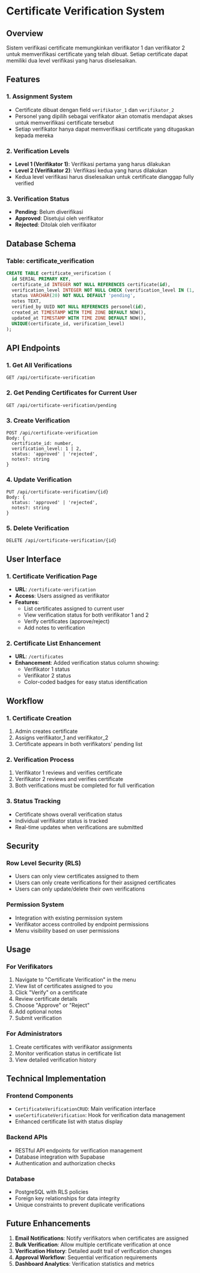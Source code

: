 # Certificate Verification System

## Overview
Sistem verifikasi certificate memungkinkan verifikator 1 dan verifikator 2 untuk memverifikasi certificate yang telah dibuat. Setiap certificate dapat memiliki dua level verifikasi yang harus diselesaikan.

## Features

### 1. Assignment System
- Certificate dibuat dengan field `verifikator_1` dan `verifikator_2`
- Personel yang dipilih sebagai verifikator akan otomatis mendapat akses untuk memverifikasi certificate tersebut
- Setiap verifikator hanya dapat memverifikasi certificate yang ditugaskan kepada mereka

### 2. Verification Levels
- **Level 1 (Verifikator 1)**: Verifikasi pertama yang harus dilakukan
- **Level 2 (Verifikator 2)**: Verifikasi kedua yang harus dilakukan
- Kedua level verifikasi harus diselesaikan untuk certificate dianggap fully verified

### 3. Verification Status
- **Pending**: Belum diverifikasi
- **Approved**: Disetujui oleh verifikator
- **Rejected**: Ditolak oleh verifikator

## Database Schema

### Table: certificate_verification
```sql
CREATE TABLE certificate_verification (
  id SERIAL PRIMARY KEY,
  certificate_id INTEGER NOT NULL REFERENCES certificate(id),
  verification_level INTEGER NOT NULL CHECK (verification_level IN (1, 2)),
  status VARCHAR(20) NOT NULL DEFAULT 'pending',
  notes TEXT,
  verified_by UUID NOT NULL REFERENCES personel(id),
  created_at TIMESTAMP WITH TIME ZONE DEFAULT NOW(),
  updated_at TIMESTAMP WITH TIME ZONE DEFAULT NOW(),
  UNIQUE(certificate_id, verification_level)
);
```

## API Endpoints

### 1. Get All Verifications
```
GET /api/certificate-verification
```

### 2. Get Pending Certificates for Current User
```
GET /api/certificate-verification/pending
```

### 3. Create Verification
```
POST /api/certificate-verification
Body: {
  certificate_id: number,
  verification_level: 1 | 2,
  status: 'approved' | 'rejected',
  notes?: string
}
```

### 4. Update Verification
```
PUT /api/certificate-verification/{id}
Body: {
  status: 'approved' | 'rejected',
  notes?: string
}
```

### 5. Delete Verification
```
DELETE /api/certificate-verification/{id}
```

## User Interface

### 1. Certificate Verification Page
- **URL**: `/certificate-verification`
- **Access**: Users assigned as verifikator
- **Features**:
  - List certificates assigned to current user
  - View verification status for both verifikator 1 and 2
  - Verify certificates (approve/reject)
  - Add notes to verification

### 2. Certificate List Enhancement
- **URL**: `/certificates`
- **Enhancement**: Added verification status column showing:
  - Verifikator 1 status
  - Verifikator 2 status
  - Color-coded badges for easy status identification

## Workflow

### 1. Certificate Creation
1. Admin creates certificate
2. Assigns verifikator_1 and verifikator_2
3. Certificate appears in both verifikators' pending list

### 2. Verification Process
1. Verifikator 1 reviews and verifies certificate
2. Verifikator 2 reviews and verifies certificate
3. Both verifications must be completed for full verification

### 3. Status Tracking
- Certificate shows overall verification status
- Individual verifikator status is tracked
- Real-time updates when verifications are submitted

## Security

### Row Level Security (RLS)
- Users can only view certificates assigned to them
- Users can only create verifications for their assigned certificates
- Users can only update/delete their own verifications

### Permission System
- Integration with existing permission system
- Verifikator access controlled by endpoint permissions
- Menu visibility based on user permissions

## Usage

### For Verifikators
1. Navigate to "Certificate Verification" in the menu
2. View list of certificates assigned to you
3. Click "Verify" on a certificate
4. Review certificate details
5. Choose "Approve" or "Reject"
6. Add optional notes
7. Submit verification

### For Administrators
1. Create certificates with verifikator assignments
2. Monitor verification status in certificate list
3. View detailed verification history

## Technical Implementation

### Frontend Components
- `CertificateVerificationCRUD`: Main verification interface
- `useCertificateVerification`: Hook for verification data management
- Enhanced certificate list with status display

### Backend APIs
- RESTful API endpoints for verification management
- Database integration with Supabase
- Authentication and authorization checks

### Database
- PostgreSQL with RLS policies
- Foreign key relationships for data integrity
- Unique constraints to prevent duplicate verifications

## Future Enhancements

1. **Email Notifications**: Notify verifikators when certificates are assigned
2. **Bulk Verification**: Allow multiple certificate verification at once
3. **Verification History**: Detailed audit trail of verification changes
4. **Approval Workflow**: Sequential verification requirements
5. **Dashboard Analytics**: Verification statistics and metrics

